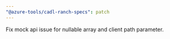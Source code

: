```yaml
---
"@azure-tools/cadl-ranch-specs": patch
---
```


Fix mock api issue for nullable array and client path parameter.
